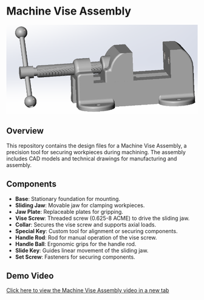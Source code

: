 # Machine Vise Assembly

![assembly](media/assy.png)

## Overview

This repository contains the design files for a Machine Vise Assembly, a precision tool for securing workpieces during machining. The assembly includes CAD models and technical drawings for manufacturing and assembly.

## Components

- **Base**: Stationary foundation for mounting.
- **Sliding Jaw**: Movable jaw for clamping workpieces.
- **Jaw Plate**: Replaceable plates for gripping.
- **Vise Screw**: Threaded screw (0.625-8 ACME) to drive the sliding jaw.
- **Collar**: Secures the vise screw and supports axial loads.
- **Special Key**: Custom tool for alignment or securing components.
- **Handle Rod**: Rod for manual operation of the vise screw.
- **Handle Ball**: Ergonomic grips for the handle rod.
- **Slide Key**: Guides linear movement of the sliding jaw.
- **Set Screw**: Fasteners for securing components.

## Demo Video

[Click here to view the Machine Vise Assembly video in a new tab](https://desireloft.github.io/machine_vise/test.html)
